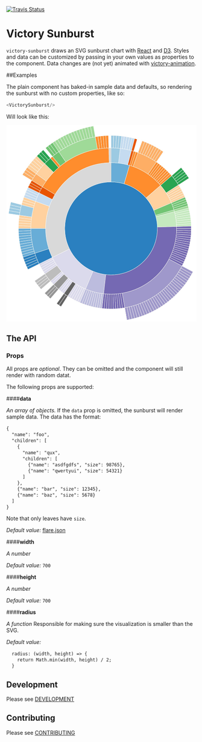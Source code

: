 [![Travis Status][trav_img]][trav_site]

Victory Sunburst
=============

`victory-sunburst` draws an SVG sunburst chart with [React](https://github.com/facebook/react) and [D3](https://github.com/mbostock/d3). Styles and data can be customized by passing in your own values as properties to the component. Data changes are (not yet) animated with [victory-animation](https://github.com/FormidableLabs/victory-animation).

##Examples

The plain component has baked-in sample data and defaults, so rendering the sunburst with no custom properties, like so:

``` javascript
<VictorySunburst/>
```

Will look like this:

![Sunburst Image](https://raw.githubusercontent.com/FormidableLabs/victory-sunburst/master/sunburst.jpg)


## The API

### Props

All props are *optional*. They can be omitted and the component will
still render with random datat.

The following props are supported:

####**data**

*An array of objects.* If the `data` prop is omitted, the sunburst will render sample data. The data has the format:

```
{
  "name": "foo",
  "children": [
    {
      "name": "qux",
      "children": [
        {"name": "asdfgdfs", "size": 98765},
        {"name": "qwertyui", "size": 54321}
      ]
    },
    {"name": "bar", "size": 12345},
    {"name": "baz", "size": 5678}
  ]
}
```

Note that only leaves have `size`.

*Default value:* [flare.json](https://gist.githubusercontent.com/mbostock/1093025/raw/05621a578a66fba4d2cbf5a77e2d1bb3a27ac3d4/flare.json)

####**width**

*A number*  

*Default value:* `700`

####**height**

*A number*

*Default value:* `700`

####**radius**

*A function* Responsible for making sure the visualization is smaller than the SVG.

*Default value:* 

```
  radius: (width, height) => {
    return Math.min(width, height) / 2;
  }
```

## Development

Please see [DEVELOPMENT](DEVELOPMENT.md)

## Contributing

Please see [CONTRIBUTING](CONTRIBUTING.md)

[trav_img]: https://api.travis-ci.org/FormidableLabs/victory-sunburst.svg
[trav_site]: https://travis-ci.org/FormidableLabs/victory-sunburst
